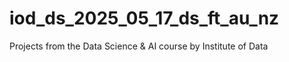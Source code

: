 # iod_ds_2025_05_17_ds_ft_au_nz
Projects from the Data Science &amp; AI course by Institute of Data
